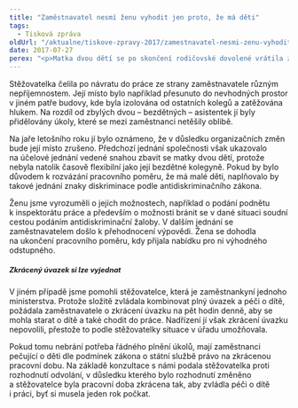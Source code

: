 ```yaml
---
title: "Zaměstnavatel nesmí ženu vyhodit jen proto, že má děti"
tags:
  - Tisková zpráva
oldUrl: "/aktualne/tiskove-zpravy-2017/zamestnavatel-nesmi-zenu-vyhodit-jen-proto-ze-ma-deti"
date: 2017-07-27
perex: "<p>Matka dvou dětí se po skončení rodičovské dovolené vrátila zpátky na pozici asistentky jedné finanční instituce. Ještě před ukončením rodičovské dovolené se ji zaměstnavatel snažil přesvědčit, aby přistoupila na ukončení pracovního poměru a do práce se nevracela. To si však žena, která se sama starala o dvě děti, nemohla dovolit a ani k tomu neměla důvod. Po návratu do práce se jí zaměstnavatel snažil podmínky znepříjemnit natolik, aby raději sama podala výpověď. Po půl roce, kdy žena tlaku odolávala, jí zaměstnavatel oznámil, že jí bude dána výpověď z důvodu zrušení pracovní pozice. Žena se na nás obrátila a nám se podařilo jí pomoci dosáhnout řešení, které vyhovovalo oběma stranám.  </p>"
---
```


<!-- imported from the old website -->

<p>Stěžovatelka čelila po návratu do práce ze strany zaměstnavatele různým nepříjemnostem. Její místo bylo například přesunuto do nevhodných prostor v jiném patře budovy, kde byla izolována od ostatních kolegů a zatěžována hlukem. Na rozdíl od zbylých dvou – bezdětných – asistentek jí byly přidělovány úkoly, které se mezi zaměstnanci netěšily oblibě. </p> <p>Na jaře letošního roku jí bylo oznámeno, že v důsledku organizačních změn bude její místo zrušeno. Předchozí jednání společnosti však ukazovalo na účelové jednání vedené snahou zbavit se matky dvou dětí, protože nebyla natolik časově flexibilní jako její bezdětné kolegyně. Pokud by bylo důvodem k rozvázání pracovního poměru, že má malé děti, naplňovalo by takové jednání znaky diskriminace podle antidiskriminačního zákona. </p> <p>Ženu jsme vyrozuměli o jejích možnostech, například o podání podnětu k inspektorátu práce a především o možnosti bránit se v dané situaci soudní cestou podáním antidiskriminační žaloby. V dalším jednání se zaměstnavatelem došlo k přehodnocení výpovědi. Žena se dohodla na ukončení pracovního poměru, kdy přijala nabídku pro ni výhodného odstupného. </p> <h5><span style="font-size: 12.8px;">Zkrácený úvazek si lze vyjednat</span></h5> <p>V jiném případě jsme pomohli stěžovatelce, která je zaměstnankyní jednoho ministerstva. Protože složitě zvládala kombinovat plný úvazek a péči o dítě, požádala zaměstnavatele o zkrácení úvazku na pět hodin denně, aby se mohla starat o dítě a také chodit do práce. Nadřízení jí však zkrácení úvazku nepovolili, přestože to podle stěžovatelky situace v úřadu umožňovala. </p> <p>Pokud tomu nebrání potřeba řádného plnění úkolů, mají zaměstnanci pečující o děti dle podmínek zákona o státní službě právo na zkrácenou pracovní dobu. Na základě konzultace s námi podala stěžovatelka proti rozhodnutí odvolání, v důsledku kterého bylo rozhodnutí změněno a stěžovatelce byla pracovní doba zkrácena tak, aby zvládla péči o dítě i práci, byť si musela jeden rok počkat. </p>
